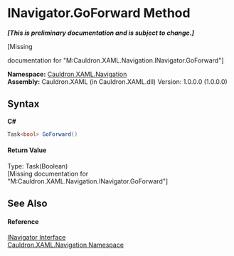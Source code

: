 # INavigator.GoForward Method 
 _**\[This is preliminary documentation and is subject to change.\]**_

\[Missing <summary> documentation for "M:Cauldron.XAML.Navigation.INavigator.GoForward"\]

**Namespace:**&nbsp;<a href="N_Cauldron_XAML_Navigation">Cauldron.XAML.Navigation</a><br />**Assembly:**&nbsp;Cauldron.XAML (in Cauldron.XAML.dll) Version: 1.0.0.0 (1.0.0.0)

## Syntax

**C#**<br />
``` C#
Task<bool> GoForward()
```


#### Return Value
Type: Task(Boolean)<br />\[Missing <returns> documentation for "M:Cauldron.XAML.Navigation.INavigator.GoForward"\]

## See Also


#### Reference
<a href="T_Cauldron_XAML_Navigation_INavigator">INavigator Interface</a><br /><a href="N_Cauldron_XAML_Navigation">Cauldron.XAML.Navigation Namespace</a><br />